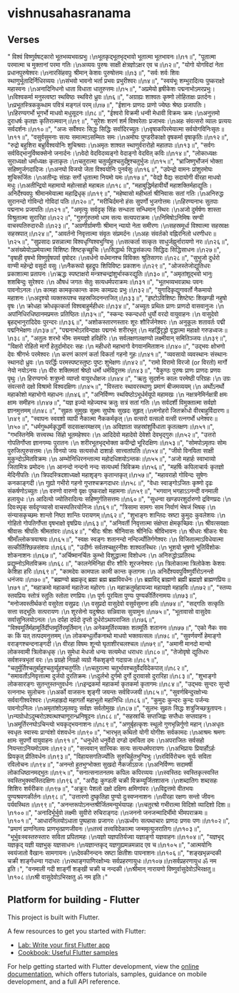# vishnusahasranama

## Verses
" विश्वं विष्णुर्वषट्कारो भूतभव्यभवत्प्रभुः।\nभूतकृद्भूतभृद्भावो भूतात्मा भूतभावनः॥\n१॥",
    "पूतात्मा परमात्मा च मुक्तानां परमा गतिः।\nअव्ययः पुरुषः साक्षी क्षेत्रज्ञोऽक्षर एव च॥\n२॥",
    "योगो योगविदां नेता प्रधानपुरुषेश्वरः।\nनारसिंहवपुः श्रीमान् केशवः पुरुषोत्तमः॥\n३॥",
    "सर्वः शर्वः शिवः स्थाणुर्भूतादिर्निधिरव्ययः।\nसंभवो भावनो भर्ता प्रभवः प्रभुरीश्वरः॥\n४॥",
    "स्वयंभूः शम्भुरादित्यः पुष्कराक्षो महास्वनः।\nअनादिनिधनो धाता विधाता धातुरुत्तमः॥\n५॥",
    "अप्रमेयो हृषीकेशः पद्मनाभोऽमरप्रभुः।\nविश्वकर्मा मनुस्त्वष्टा स्थविष्ठः स्थविरो ध्रुवः॥\n६॥",
    "अग्राह्यः शाश्वतः कृष्णो लोहिताक्षः प्रतर्दनः।\nप्रभूतस्त्रिककुब्धाम पवित्रं मङ्गलं परम्॥\n७॥",
    "ईशानः प्राणदः प्राणो ज्येष्ठः श्रेष्ठः प्रजापतिः।\nहिरण्यगर्भो भूगर्भो माधवो मधुसूदनः॥\n८॥",
    "ईश्वरो विक्रमी धन्वी मेधावी विक्रमः क्रमः।\nअनुत्तमो दुराधर्षः कृतज्ञः कृतिरात्मवान्॥\n९॥",
    "सुरेशः शरणं शर्म विश्वरेताः प्रजाभवः।\nअहः संवत्सरो व्यालः प्रत्ययः सर्वदर्शनः॥\n१०॥",
    "अजः सर्वेश्वरः सिद्धः सिद्धिः सर्वादिरच्युतः।\nवृषाकपिरमेयात्मा सर्वयोगविनिःसृतः॥\n११॥",
    "वसुर्वसुमनाः सत्यः समात्माऽसम्मितः समः।\nअमोघः पुण्डरीकाक्षो वृषकर्मा वृषाकृतिः॥\n१२॥",
    "रुद्रो बहुशिरा बभ्रुर्विश्वयोनिः शुचिश्रवाः।\nअमृतः शाश्वत स्थाणुर्वरारोहो महातपाः॥\n१३॥",
    "सर्वगः सर्वविद्भानुर्विष्वक्सेनो जनार्दनः।\nवेदो वेदविदव्यङ्गो वेदाङ्गो वेदवित् कविः॥\n१४॥",
    "लोकाध्यक्षः सुराध्यक्षो धर्माध्यक्षः कृताकृतः।\nचतुरात्मा चतुर्व्यूहश्चतुर्दंष्ट्रश्चतुर्भुजः॥\n१५॥",
    "भ्राजिष्णुर्भोजनं भोक्ता सहिष्णुर्जगदादिजः।\nअनघो विजयो जेता विश्वयोनिः पुनर्वसुः॥\n१६॥",
    "उपेन्द्रो वामनः प्रांशुरमोघः शुचिरूर्जितः।\nअतीन्द्रः संग्रहः सर्गो धृतात्मा नियमो यमः॥\n१७॥",
    "वेद्यो वैद्यः सदायोगी वीरहा माधवो मधुः।\nअतीन्द्रियो महामायो महोत्साहो महाबलः॥\n१८॥",
    "महाबुद्धिर्महावीर्यो महाशक्तिर्महाद्युतिः। अनिर्देश्यवपुः श्रीमानमेयात्मा महाद्रिधृक्॥\n१९॥",
    "महेष्वासो महीभर्ता श्रीनिवासः सतां गतिः।\nअनिरुद्धः सुरानन्दो गोविन्दो गोविदां पतिः॥\n२०॥",
    "मरीचिर्दमनो हंसः सुपर्णो भुजगोत्तमः।\nहिरण्यनाभः सुतपाः पद्मनाभः प्रजापतिः॥\n२१॥",
    "अमृत्युः सर्वदृक् सिंहः सन्धाता सन्धिमान् स्थिरः।\nअजो दुर्मर्षणः शास्ता विश्रुतात्मा सुरारिहा॥\n२२॥",
    "गुरुर्गुरुतमो धाम सत्यः सत्यपराक्रमः।\nनिमिषोऽनिमिषः स्रग्वी वाचस्पतिरुदारधीः॥\n२३॥",
    "अग्रणीर्ग्रामणीः श्रीमान् न्यायो नेता समीरणः।\nसहस्रमूर्धा विश्वात्मा सहस्राक्षः सहस्रपात्॥\n२४॥",
    "आवर्तनो निवृत्तात्मा संवृतः संप्रमर्दनः।\nअहः संवर्तको वह्निरनिलो धरणीधरः॥\n२५॥",
    "सुप्रसादः प्रसन्नात्मा विश्वधृग्विश्वभुग्विभुः।\nसत्कर्ता सत्कृतः साधुर्जह्नुर्नारायणो नरः॥\n२६॥",
    "असंख्येयोऽप्रमेयात्मा विशिष्टः शिष्टकृच्छुचिः।\nसिद्धार्थः सिद्धसंकल्पः सिद्धिदः सिद्धिसाधनः॥\n२७॥",
    "वृषाही वृषभो विष्णुर्वृषपर्वा वृषोदरः।\nवर्धनो वर्धमानश्च विविक्तः श्रुतिसागरः॥\n२८॥",
    "सुभुजो दुर्धरो वाग्मी महेन्द्रो वसुदो वसुः।\nनैकरूपो बृहद्रूपः शिपिविष्टः प्रकाशनः॥\n२९॥",
    "ओजस्तेजोद्युतिधरः प्रकाशात्मा प्रतापनः।\nऋद्धः स्पष्टाक्षरो मन्त्रश्चन्द्रांशुर्भास्करद्युतिः॥\n३०॥",
    "अमृतांशूद्भवो भानुः शशबिन्दुः सुरेश्वरः।\n औषधं जगतः सेतुः सत्यधर्मपराक्रमः॥\n३१॥",
    "भूतभव्यभवन्नाथः पवनः पावनोऽनलः।\n कामहा कामकृत्कान्तः कामः कामप्रदः प्रभुः॥\n३२॥",
    "युगादिकृद्युगावर्तो नैकमायो महाशनः।\nअदृश्यो व्यक्तरूपश्च सहस्रजिदनन्तजित्॥\n३३॥",
    "इष्टोऽविशिष्टः शिष्टेष्टः शिखण्डी नहुषो वृषः।\n क्रोधहा क्रोधकृत्कर्ता विश्वबाहुर्महीधरः॥\n३४॥",
    "अच्युतः प्रथितः प्राणः प्राणदो वासवानुजः।\n अपांनिधिरधिष्ठानमप्रमत्तः प्रतिष्ठितः॥\n३५॥",
    "स्कन्दः स्कन्दधरो धुर्यो वरदो वायुवाहनः।\n वासुदेवो बृहद्भानुरादिदेवः पुरन्दरः॥\n३६॥",
    "अशोकस्तारणस्तारः शूरः शौरिर्जनेश्वरः।\n अनुकूलः शतावर्तः पद्मी पद्मनिभेक्षणः॥\n३७॥",
    "पद्मनाभोऽरविन्दाक्षः पद्मगर्भः शरीरभृत्।\n महर्द्धिरृद्धो वृद्धात्मा महाक्षो गरुडध्वजः॥\n३८॥",
    "अतुलः शरभो भीमः समयज्ञो हविर्हरिः।\n सर्वलक्षणलक्षण्यो लक्ष्मीवान् समितिञ्जयः॥\n३९॥",
    "विक्षरो रोहितो मार्गो हेतुर्दामोदरः सहः।\n महीधरो महाभागो वेगवानमिताशनः॥\n४०॥",
    "उद्भवः क्षोभणो देवः श्रीगर्भः परमेश्वरः।\n करणं कारणं कर्ता विकर्ता गहनो गुहः॥\n४१॥",
    "व्यवसायो व्यवस्थानः संस्थानः स्थानदो ध्रुवः।\n परर्द्धिः परमस्पष्टस्तुष्टः पुष्टः शुभेक्षणः॥\n४२॥",
    "रामो विरामो विरजो (or विरतो) मार्गो नेयो नयोऽनयः।\n वीरः शक्तिमतां श्रेष्ठो धर्मो धर्मविदुत्तमः॥\n४३॥",
    "वैकुण्ठः पुरुषः प्राणः प्राणदः प्रणवः पृथुः।\n हिरण्यगर्भः शत्रुघ्नो व्याप्तो वायुरधोक्षजः॥\n४४॥",
    "ऋतुः सुदर्शनः कालः परमेष्ठी परिग्रहः।\n उग्रः संवत्सरो दक्षो विश्रामो विश्वदक्षिणः॥\n४५॥",
    "विस्तारः स्थावरस्थाणुः प्रमाणं बीजमव्ययम्।\n अर्थोऽनर्थो महाकोशो महाभोगो महाधनः॥\n४६॥",
    "अनिर्विण्णः स्थविष्ठोऽभूर्धर्मयूपो महामखः।\n नक्षत्रनेमिर्नक्षत्री क्षमः क्षामः समीहनः॥\n४७॥",
    "यज्ञ इज्यो महेज्यश्च क्रतुः सत्रं सतां गतिः।\n सर्वदर्शी विमुक्तात्मा सर्वज्ञो ज्ञानमुत्तमम्॥\n४८॥",
    "सुव्रतः सुमुखः सूक्ष्मः सुघोषः सुखदः सुहृत्।\nमनोहरो जितक्रोधो वीरबाहुर्विदारणः॥\n४९॥",
    "स्वापनः स्ववशो व्यापी नैकात्मा नैककर्मकृत्।\n वत्सरो वत्सलो वत्सी रत्नगर्भो धनेश्वरः॥\n५०॥",
    "धर्मगुब्धर्मकृद्धर्मी सदसत्क्षरमक्षरम्।\n अविज्ञाता सहस्रांशुर्विधाता कृतलक्षणः॥\n५१॥",
    "गभस्तिनेमिः सत्त्वस्थः सिंहो भूतमहेश्वरः।\n आदिदेवो महादेवो देवेशो देवभृद्गुरुः॥\n५२॥",
    "उत्तरो गोपतिर्गोप्ता ज्ञानगम्यः पुरातनः।\n शरीरभूतभृद्भोक्ता कपीन्द्रो भूरिदक्षिणः॥\n५३॥",
    "सोमपोऽमृतपः सोमः पुरुजित्पुरुसत्तमः।\n विनयो जयः सत्यसंधो दाशार्हः सात्त्वतांपतिः॥\n५४॥",
    "जीवो विनयिता साक्षी मुकुन्दोऽमितविक्रमः।\n अम्भोनिधिरनन्तात्मा महोदधिशयोऽन्तकः॥\n५५॥",
    "अजो महार्हः स्वाभाव्यो जितामित्रः प्रमोदनः।\n आनन्दो नन्दनो नन्दः सत्यधर्मा त्रिविक्रमः॥\n५६॥",
    "महर्षिः कपिलाचार्यः कृतज्ञो मेदिनीपतिः।\n त्रिपदस्त्रिदशाध्यक्षो महाशृङ्गः कृतान्तकृत्॥\n५७॥",
    "महावराहो गोविन्दः सुषेणः कनकाङ्गदी।\n गुह्यो गभीरो गहनो गुप्तश्चक्रगदाधरः॥\n५८॥",
    "वेधाः स्वाङ्गोऽजितः कृष्णो दृढः संकर्षणोऽच्युतः।\n वरुणो वारुणो वृक्षः पुष्कराक्षो महामनाः॥\n५९॥",
    "भगवान् भगहाऽऽनन्दी वनमाली हलायुधः।\n आदित्यो ज्योतिरादित्यः सहिष्णुर्गतिसत्तमः॥\n६०॥",
    "सुधन्वा खण्डपरशुर्दारुणो द्रविणप्रदः।\n दिवःस्पृक् सर्वदृग्व्यासो वाचस्पतिरयोनिजः॥\n६१॥",
    "त्रिसामा सामगः साम निर्वाणं भेषजं भिषक्।\n संन्यासकृच्छमः शान्तो निष्ठा शान्तिः परायणम्॥\n६२॥",
    "शुभाङ्गः शान्तिदः स्रष्टा कुमुदः कुवलेशयः।\n गोहितो गोपतिर्गोप्ता वृषभाक्षो वृषप्रियः॥\n६३॥",
    "अनिवर्ती निवृत्तात्मा संक्षेप्ता क्षेमकृच्छिवः।\n श्रीवत्सवक्षाः श्रीवासः श्रीपतिः श्रीमतांवरः॥\n६४॥",
    "श्रीदः श्रीशः श्रीनिवासः श्रीनिधिः श्रीविभावनः।\n श्रीधरः श्रीकरः श्रेयः श्रीमाँल्लोकत्रयाश्रयः॥\n६५॥",
    "स्वक्षः स्वङ्गः शतानन्दो नन्दिर्ज्योतिर्गणेश्वरः।\n विजितात्माऽविधेयात्मा सत्कीर्तिश्छिन्नसंशयः॥\n६६॥",
    "उदीर्णः सर्वतश्चक्षुरनीशः शाश्वतस्थिरः।\n भूशयो भूषणो भूतिर्विशोकः शोकनाशनः॥\n६७॥",
    "अर्चिष्मानर्चितः कुम्भो विशुद्धात्मा विशोधनः।\n अनिरुद्धोऽप्रतिरथः प्रद्युम्नोऽमितविक्रमः॥\n६८॥",
    "कालनेमिनिहा वीरः शौरिः शूरजनेश्वरः।\n त्रिलोकात्मा त्रिलोकेशः केशवः केशिहा हरिः॥\n६९॥",
    "कामदेवः कामपालः कामी कान्तः कृतागमः।\n अनिर्देश्यवपुर्विष्णुर्वीरोऽनन्तो धनंजयः॥\n७०॥",
    "ब्रह्मण्यो ब्रह्मकृद् ब्रह्मा ब्रह्म ब्रह्मविवर्धनः।\n ब्रह्मविद् ब्राह्मणो ब्रह्मी ब्रह्मज्ञो ब्राह्मणप्रियः॥\n७१॥",
    "महाक्रमो महाकर्मा महातेजा महोरगः।\n महाक्रतुर्महायज्वा महायज्ञो महाहविः॥\n७२॥",
    "स्तव्यः स्तवप्रियः स्तोत्रं स्तुतिः स्तोता रणप्रियः।\n पूर्णः पूरयिता पुण्यः पुण्यकीर्तिरनामयः॥\n७३॥",
    "मनोजवस्तीर्थकरो वसुरेता वसुप्रदः।\n वसुप्रदो वासुदेवो वसुर्वसुमना हविः॥\n७४॥",
    "सद्गतिः सत्कृतिः सत्ता सद्भूतिः सत्परायणः।\n शूरसेनो यदुश्रेष्ठः सन्निवासः सुयामुनः॥\n७५॥",
    "भूतावासो वासुदेवः सर्वासुनिलयोऽनलः।\n दर्पहा दर्पदो दृप्तो दुर्धरोऽथापराजितः॥\n७६॥",
    "विश्वमूर्तिर्महामूर्तिर्दीप्तमूर्तिरमूर्तिमान्।\n अनेकमूर्तिरव्यक्तः शतमूर्तिः शताननः॥\n७७॥",
    "एको नैकः सवः कः किं यत् तत्पदमनुत्तमम्।\n लोकबन्धुर्लोकनाथो माधवो भक्तवत्सलः॥\n७८॥",
    "सुवर्णवर्णो हेमाङ्गो वराङ्गश्चन्दनाङ्गदी।\n वीरहा विषमः शून्यो घृताशीरचलश्चलः॥\n७९॥",
    "अमानी मानदो मान्यो लोकस्वामी त्रिलोकधृक्।\n सुमेधा मेधजो धन्यः सत्यमेधा धराधरः॥\n८०॥",
    "तेजोवृषो द्युतिधरः सर्वशस्त्रभृतां वरः।\n प्रग्रहो निग्रहो व्यग्रो नैकशृङ्गो गदाग्रजः॥\n८१॥",
    "चतुर्मूर्तिश्चतुर्बाहुश्चतुर्व्यूहश्चतुर्गतिः।\nचतुरात्मा चतुर्भावश्चतुर्वेदविदेकपात्॥\n८२॥",
    "समावर्तोऽनिवृत्तात्मा दुर्जयो दुरतिक्रमः।\nदुर्लभो दुर्गमो दुर्गो दुरावासो दुरारिहा॥\n८३॥",
    "शुभाङ्गो लोकसारङ्गः सुतन्तुस्तन्तुवर्धनः।\nइन्द्रकर्मा महाकर्मा कृतकर्मा कृतागमः॥\n८४॥",
    "उद्भवः सुन्दरः सुन्दो रत्ननाभः सुलोचनः।\nअर्को वाजसनः शृङ्गी जयन्तः सर्वविज्जयी॥\n८५॥",
    "सुवर्णबिन्दुरक्षोभ्यः सर्ववागीश्वरेश्वरः।\nमहाह्रदो महागर्तो महाभूतो महानिधिः॥\n८६॥",
    "कुमुदः कुन्दरः कुन्दः पर्जन्यः पावनोऽनिलः।\nअमृतांशोऽमृतवपुः सर्वज्ञः सर्वतोमुखः॥\n८७॥",
    "सुलभः सुव्रतः सिद्धः शत्रुजिच्छत्रुतापनः।\nन्यग्रोधोऽदुम्बरोऽश्वत्थश्चाणूरान्ध्रनिषूदनः॥\n८८॥",
    "सहस्रार्चिः सप्तजिह्वः सप्तैधाः सप्तवाहनः।\nअमूर्तिरनघोऽचिन्त्यो भयकृद्भयनाशनः॥\n८९॥",
    "अणुर्बृहत्कृशः स्थूलो गुणभृन्निर्गुणो महान्।\nअधृतः स्वधृतः स्वास्यः प्राग्वंशो वंशवर्धनः॥\n९०॥",
    "भारभृत् कथितो योगी योगीशः सर्वकामदः।\nआश्रमः श्रमणः क्षामः सुपर्णो वायुवाहनः॥\n९१॥",
    "धनुर्धरो धनुर्वेदो दण्डो दमयिता दमः।\nअपराजितः सर्वसहो नियन्ताऽनियमोऽयमः॥\n९२॥",
    "सत्त्ववान् सात्त्विकः सत्यः सत्यधर्मपरायणः।\nअभिप्रायः प्रियार्होऽर्हः प्रियकृत् प्रीतिवर्धनः॥\n९३॥",
    "विहायसगतिर्ज्योतिः सुरुचिर्हुतभुग्विभुः।\nरविर्विरोचनः सूर्यः सविता रविलोचनः॥\n९४॥",
    "अनन्तो हुतभुग्भोक्ता सुखदो नैकजोऽग्रजः।\nअनिर्विण्णः सदामर्षी लोकाधिष्ठानमद्भुतः॥\n९५॥",
    "सनात्सनातनतमः कपिलः कपिरव्ययः।\nस्वस्तिदः स्वस्तिकृत्स्वस्ति स्वस्तिभुक्स्वस्तिदक्षिणः॥\n९६॥",
    "अरौद्रः कुण्डली चक्री विक्रम्यूर्जितशासनः।\nशब्दातिगः शब्दसहः शिशिरः शर्वरीकरः॥\n९७॥",
    "अक्रूरः पेशलो दक्षो दक्षिणः क्षमिणांवरः।\nविद्वत्तमो वीतभयः पुण्यश्रवणकीर्तनः॥\n९८॥",
    "उत्तारणो दुष्कृतिहा पुण्यो दुःस्वप्ननाशनः।\nवीरहा रक्षणः सन्तो जीवनः पर्यवस्थितः॥\n९९॥",
    "अनन्तरूपोऽनन्तश्रीर्जितमन्युर्भयापहः।\nचतुरश्रो गभीरात्मा विदिशो व्यादिशो दिशः॥\n१००॥",
    "अनादिर्भूर्भुवो लक्ष्मीः सुवीरो रुचिराङ्गदः।\nजननो जनजन्मादिर्भीमो भीमपराक्रमः॥\n१०१॥",
    "आधारनिलयोऽधाता पुष्पहासः प्रजागरः।\nऊर्ध्वगः सत्पथाचारः प्राणदः प्रणवः पणः॥\n१०२॥",
    "प्रमाणं प्राणनिलयः प्राणभृत्प्राणजीवनः।\nतत्त्वं तत्त्वविदेकात्मा जन्ममृत्युजरातिगः॥\n१०३॥",
    "भूर्भुवःस्वस्तरुस्तारः सविता प्रपितामहः।\nयज्ञो यज्ञपतिर्यज्वा यज्ञाङ्गो यज्ञवाहनः॥\n१०४॥",
    "यज्ञभृद् यज्ञकृद् यज्ञी यज्ञभुक् यज्ञसाधनः।\nयज्ञान्तकृद् यज्ञगुह्यमन्नमन्नाद एव च॥\n१०५॥",
    "आत्मयोनिः स्वयंजातो वैखानः सामगायनः।\nदेवकीनन्दनः स्रष्टा क्षितीशः पापनाशनः॥\n१०६॥",
    "शङ्खभृन्नन्दकी चक्री शार्ङ्गधन्वा गदाधरः।\nरथाङ्गपाणिरक्षोभ्यः सर्वप्रहरणायुधः॥\n१०७॥\nसर्वप्रहरणायुध ॐ नम इति।",
    "वनमाली गदी शार्ङ्गी शङ्खी चक्री च नन्दकी।\nश्रीमान् नारायणो विष्णुर्वासुदेवोऽभिरक्षतु॥\n१०८॥\nश्री वासुदेवोऽभिरक्षतु ॐ नम इति।"

## Platform for building - Flutter

This project is built with Flutter.

A few resources to get you started with Flutter:

- [Lab: Write your first Flutter app](https://docs.flutter.dev/get-started/codelab)
- [Cookbook: Useful Flutter samples](https://docs.flutter.dev/cookbook)

For help getting started with Flutter development, view the
[online documentation](https://docs.flutter.dev/), which offers tutorials,
samples, guidance on mobile development, and a full API reference.
